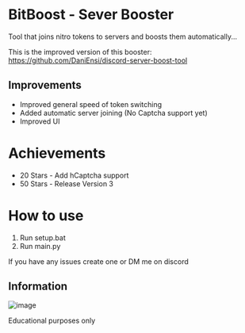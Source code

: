 # BitBoost - Sever Booster
Tool that joins nitro tokens to servers and boosts them automatically...

This is the improved version of this booster: https://github.com/DaniEnsi/discord-server-boost-tool

## Improvements
- Improved general speed of token switching
- Added automatic server joining (No Captcha support yet)
- Improved UI

# Achievements
- 20 Stars - Add hCaptcha support
- 50 Stars - Release Version 3

# How to use
1. Run setup.bat
2. Run main.py

If you have any issues create one or DM me on discord

## Information 

![image](https://user-images.githubusercontent.com/74594229/184509377-b16c89e1-ae09-45f9-b034-8048b4229500.png)


Educational purposes only
